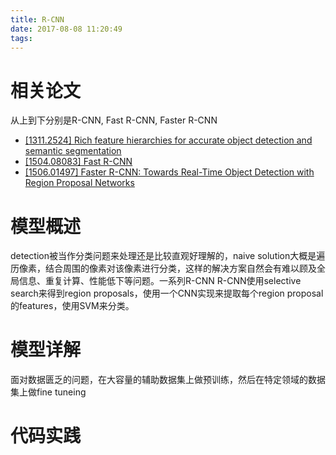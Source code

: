 ```yaml
---
title: R-CNN
date: 2017-08-08 11:20:49
tags:
---
```


# 相关论文
从上到下分别是R-CNN, Fast R-CNN, Faster R-CNN
- [[1311.2524] Rich feature hierarchies for accurate object detection and semantic segmentation](https://arxiv.org/abs/1311.2524)
- [[1504.08083] Fast R-CNN](https://arxiv.org/abs/1504.08083)
- [[1506.01497] Faster R-CNN: Towards Real-Time Object Detection with Region Proposal Networks](https://arxiv.org/abs/1506.01497)

# 模型概述

detection被当作分类问题来处理还是比较直观好理解的，naive solution大概是遍历像素，结合周围的像素对该像素进行分类，这样的解决方案自然会有难以顾及全局信息、重复计算、性能低下等问题。一系列R-CNN
R-CNN使用selective search来得到region proposals，使用一个CNN实现来提取每个region proposal的features，使用SVM来分类。


# 模型详解
面对数据匮乏的问题，在大容量的辅助数据集上做预训练，然后在特定领域的数据集上做fine tuneing

# 代码实践